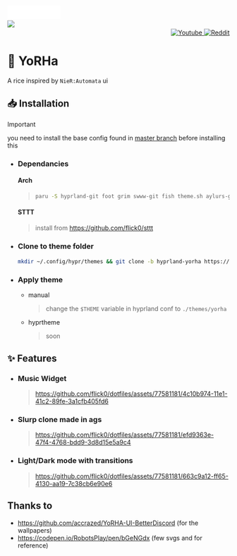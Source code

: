 <div>
    <img src="./assets/title.svg" height="30px">
</div>
<img src="https://github.com/flick0/dotfiles/assets/77581181/4b94622c-69f4-4f2d-82c4-7032d6e66ca4">
<div align="right">
        <a href="https://www.youtube.com/watch?v=zi2Nm5-0PYY">
            <img alt="Youtube" src="https://img.shields.io/badge/YouTube-%23c2bda6.svg?style=for-the-badge&logo=YouTube&logoColor=48463d">
        </a>
        <a href="https://www.reddit.com/r/unixporn/comments/z6s20y/hyprland_aurora_modified_my_previous_rice_to_fit/">
            <img alt="Reddit" src="https://img.shields.io/badge/Reddit-%23c2bda6.svg?style=for-the-badge&logo=Reddit&logoColor=48463d">
        </a>
</div>


# 👾 YoRHa

A rice inspired by `NieR:Automata` ui


## 📥 Installation
> [!IMPORTANT]
> you need to install the base config found in [master branch](https://github.com/flick0/dotfiles) before installing this

- ### Dependancies
    #### Arch
    > ```sh
    > paru -S hyprland-git foot grim swww-git fish theme.sh aylurs-gtk-shell-git sassc starship cava imagemagick hyprbars-git
    > ```
    #### STTT
    > install from https://github.com/flick0/sttt
- ### Clone to theme folder
  ```sh
  mkdir ~/.config/hypr/themes && git clone -b hyprland-yorha https://github.com/flick0/dotfiles ~/.config/hypr/themes/yorha
  ```  

- ### Apply theme
  
  - manual
     > change the `$THEME` variable in hyprland conf to `./themes/yorha`
  
  - hyprtheme
     > soon

## ✨ Features
 - ### Music Widget
   > https://github.com/flick0/dotfiles/assets/77581181/4c10b974-11e1-41c2-89fe-3a1cfb405fd6

 - ### Slurp clone made in ags
   > https://github.com/flick0/dotfiles/assets/77581181/efd9363e-47f4-4768-bdd9-3d8d15e5a9c4

 - ### Light/Dark mode with transitions
   > https://github.com/flick0/dotfiles/assets/77581181/663c9a12-ff65-4130-aa19-7c38cb6e90e6


## Thanks to
- https://github.com/accrazed/YoRHA-UI-BetterDiscord (for the wallpapers)
- https://codepen.io/RobotsPlay/pen/bGeNGdx (few svgs and for reference)

